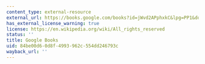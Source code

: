 ```yaml
---
content_type: external-resource
external_url: https://books.google.com/books?id=jWvd2APphxkC&lpg=PP1&dq=Exhibiting%20Contradiction%3A%20Essays%20on%20the%20Art%20Museum%20in%20the%20United%20States&pg=PA105#v=onepage&q&f=false
has_external_license_warning: true
license: https://en.wikipedia.org/wiki/All_rights_reserved
status: ''
title: Google Books
uid: 84be00d6-0d8f-4993-962c-554dd246793c
wayback_url: ''
---
```

